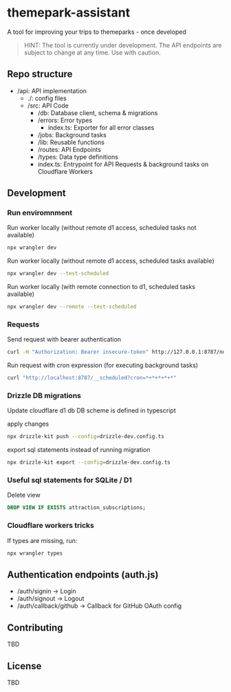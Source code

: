# themepark-assistant
A tool for improving your trips to themeparks - once developed

> HINT: The tool is currently under development. The API endpoints are subject to change at any time. Use with caution.

## Repo structure
- /api: API implementation
    - ./: config files
    - /src: API Code
        - /db: Database client, schema & migrations
        - /errors: Error types
            - index.ts: Exporter for all error classes
        - /jobs: Background tasks
        - /lib: Reusable functions
        - /routes: API Endpoints
        - /types: Data type definitions
        - index.ts: Entrypoint for API Requests & background tasks on Cloudflare Workers


## Development
### Run enviromnment
Run worker locally (without remote d1 access, scheduled tasks not available)
```bash
npx wrangler dev
```

Run worker locally (without remote d1 access, scheduled tasks available)
```bash
npx wrangler dev --test-scheduled
```

Run worker locally (with remote connection to d1, scheduled tasks available)
```bash
npx wrangler dev --remote --test-scheduled
```

### Requests
Send request with bearer authentication
```bash
curl -H "Authorization: Bearer insecure-token" http://127.0.0.1:8787/notification/list
```

Run request with cron expression (for executing background tasks)
```bash
curl "http://localhost:8787/__scheduled?cron=*+*+*+*+*"
```

### Drizzle DB migrations
Update cloudflare d1 db
DB scheme is defined in typescript

apply changes
```bash
npx drizzle-kit push --config=drizzle-dev.config.ts
```

export sql statements instead of running migration
```bash
npx drizzle-kit export --config=drizzle-dev.config.ts
```

### Useful sql statements for SQLite / D1
Delete view
```sql
DROP VIEW IF EXISTS attraction_subscriptions;
```

### Cloudflare workers tricks
If types are missing, run:
```bash
npx wrangler types
```

## Authentication endpoints (auth.js)
- /auth/signin -> Login
- /auth/signout -> Logout
- /auth/callback/github -> Callback for GitHub OAuth config

## Contributing
TBD

## License
TBD
